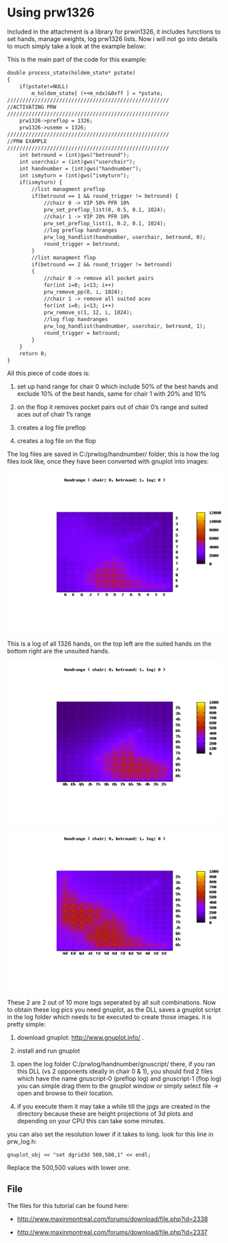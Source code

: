 # Using prw1326

Included in the attachment is a library for prwin1326, it includes
functions to set hands, manage weights, log prw1326 lists. Now i will
not go into details to much simply take a look at the example below:

This is the main part of the code for this example:

    double process_state(holdem_state* pstate) 
    {    
        if(pstate!=NULL)       
            m_holdem_state[ (++m_ndx)&0xff ] = *pstate;
    /////////////////////////////////////////////////////    
    //ACTIVATING PRW    
    /////////////////////////////////////////////////////    
        prw1326->preflop = 1326;    
        prw1326->useme = 1326;
    /////////////////////////////////////////////////////    
    //PRW EXAMPLE    
    /////////////////////////////////////////////////////    
        int betround = (int)gws("betround");    
        int userchair = (int)gws("userchair");    
        int handnumber = (int)gws("handnumber");    
        int ismyturn = (int)gws("ismyturn");
        if(ismyturn) {       
            //list managment preflop       
            if(betround == 1 && round_trigger != betround) {          
                //chair 0 -> VIP 50% PFR 10%          
                prw_set_preflop_list(0, 0.5, 0.1, 1024);          
                //chair 1 -> VIP 20% PFR 10%          
                prw_set_preflop_list(1, 0.2, 0.1, 1024);
                //log preflop handranges          
                prw_log_handlist(handnumber, userchair, betround, 0);
                round_trigger = betround;       
            }       
            //list managment flop       
            if(betround == 2 && round_trigger != betround)       
            {
                //chair 0 -> remove all pocket pairs          
                for(int i=0; i<13; i++)             
                prw_remove_pp(0, i, 1024);          
                //chair 1 -> remove all suited aces          
                for(int i=0; i<13; i++)             
                prw_remove_s(1, 12, i, 1024);
                //log flop handranges          
                prw_log_handlist(handnumber, userchair, betround, 1);
                round_trigger = betround;       
            }    
        }
        return 0; 
    }

All this piece of code does is:

1.  set up hand range for chair 0 which include 50% of the best hands
    and exclude 10% of the best hands, same for chair 1 with 20% and 10%

2.  on the flop it removes pocket pairs out of chair 0’s range and
    suited aces out of chair 1’s range

3.  creates a log file preflop

4.  creates a log file on the flop

The log files are saved in C:/prwlog/handnumber/ folder, this is how the
log files look like, once they have been converted with gnuplot into
images:

![image](images/suitlog_chair0_round1_logparam0_suitlog_0.jpg)

This is a log of all 1326 hands, on the top left are the suited hands on
the bottom right are the unsuited hands.

![image](images/suitlog_chair0_round1_logparam0_suitlog_1.jpg)

![image](images/suitlog_chair0_round1_logparam0_suitlog_2.jpg)

These 2 are 2 out of 10 more logs seperated by all suit combinations.
Now to obtain these log pics you need gnuplot, as the DLL saves a
gnuplot script in the log folder which needs to be executed to create
those images. it is pretty simple:

1.  download gnuplot: <http://www.gnuplot.info/> .

2.  install and run gnuplot

3.  open the log folder C:/prwlog/handnumber/gnuscript/ there, if you
    ran this DLL (vs 2 opponents ideally in chair 0 & 1), you should
    find 2 files which have the name gnuscript-0 (preflop log) and
    gnuscript-1 (flop log) you can simple drag them to the gnuplot
    window or simply select file -\> open and browse to their location.

4.  if you execute them it may take a while till the jpgs are created in
    the directory because these are height projections of 3d plots and
    depending on your CPU this can take some minutes.

you can also set the resolution lower if it takes to long. look for this
line in prw_log.h:

    gnuplot_obj << "set dgrid3d 500,500,1" << endl;

Replace the 500,500 values with lower one.

## File

The files for this tutorial can be found here:

- <http://www.maxinmontreal.com/forums/download/file.php?id=2338>

- <http://www.maxinmontreal.com/forums/download/file.php?id=2337>
